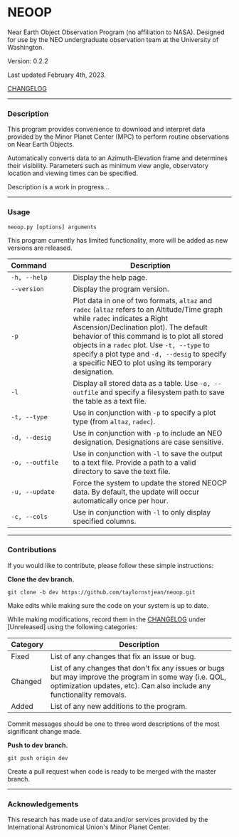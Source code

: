 # NEOOP

Near Earth Object Observation Program (no affiliation to NASA). Designed for use by the NEO undergraduate observation team at the University of Washington.

Version: 0.2.2

Last updated February 4th, 2023.

[CHANGELOG](https://github.com/taylornstjean/neoop/blob/main/CHANGELOG.md)

---

### Description

This program provides convenience to download and interpret data provided by the Minor Planet Center (MPC) to perform routine observations on Near Earth Objects. 

Automatically converts data to an Azimuth-Elevation frame and determines their visibility. Parameters such as minimum view angle, observatory location and viewing times can be specified. 

Description is a work in progress...

---

### Usage

`neoop.py [options] arguments`

This program currently has limited functionality, more will be added as new versions are released.

| Command&nbsp;&nbsp;&nbsp;&nbsp;&nbsp;&nbsp;&nbsp;&nbsp;&nbsp;&nbsp; | Description                                                                                                                                                                                                                                                                                                                                                                    |
|---------------------------------------------------------------------|--------------------------------------------------------------------------------------------------------------------------------------------------------------------------------------------------------------------------------------------------------------------------------------------------------------------------------------------------------------------------------|
| `-h, --help`                                                        | Display the help page.                                                                                                                                                                                                                                                                                                                                                         |
| `--version`                                                         | Display the program version.                                                                                                                                                                                                                                                                                                                                                   |
| `-p`                                                                | Plot data in one of two formats, `altaz` and `radec` (`altaz` refers to an Altitude/Time graph while `radec` indicates a Right Ascension/Declination plot). The default behavior of this command is to plot all stored objects in a `radec` plot. Use `-t, --type` to specify a plot type and `-d, --desig` to specify a specific NEO to plot using its temporary designation. |
| `-l`                                                                | Display all stored data as a table. Use `-o, --outfile` and specify a filesystem path to save the table as a text file.                                                                                                                                                                                                                                                        |
| `-t, --type`                                                        | Use in conjunction with `-p` to specify a plot type (from `altaz`, `radec`).                                                                                                                                                                                                                                                                                                   |
| `-d, --desig`                                                       | Use in conjunction with `-p` to include an NEO designation. Designations are case sensitive.                                                                                                                                                                                                                                                                                   |
| `-o, --outfile`                                                     | Use in conjunction with `-l` to save the output to a text file. Provide a path to a valid directory to save the text file.                                                                                                                                                                                                                                                     |
| `-u, --update`                                                      | Force the system to update the stored NEOCP data. By default, the update will occur automatically once per hour.                                                                                                                                                                                                                                                               |
| `-c, --cols`                                                        | Use in conjunction with `-l` to only display specified columns.                                                                                                                                                                                                                                                                                                                |


---

### Contributions

If you would like to contribute, please follow these simple instructions:

__Clone the dev branch.__

`git clone -b dev https://github.com/taylornstjean/neoop.git`

Make edits while making sure the code on your system is up to date.

While making modifications, record them in the [CHANGELOG](https://github.com/taylornstjean/neoop/blob/main/CHANGELOG.md) under [Unreleased] using the following categories:

| Category | Description                                                                                                                                                                       |
|----------|-----------------------------------------------------------------------------------------------------------------------------------------------------------------------------------|
| Fixed    | List of any changes that fix an issue or bug.                                                                                                                                     |
| Changed  | List of any changes that don't fix any issues or bugs but may improve the program in some way (i.e. QOL, optimization updates, etc). Can also include any functionality removals. |
| Added    | List of any new additions to the program.                                                                                                                                         |

Commit messages should be one to three word descriptions of the most significant change made.

__Push to dev branch.__

`git push origin dev`

Create a pull request when code is ready to be merged with the master branch.

---

### Acknowledgements

This research has made use of data and/or services provided by the International Astronomical Union's Minor Planet Center.
